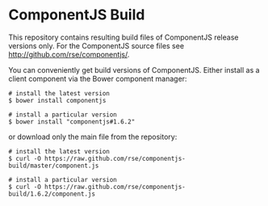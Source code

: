 
ComponentJS Build
=================

This repository contains resulting build files of ComponentJS release versions only.
For the ComponentJS source files see http://github.com/rse/componentjs/.

You can conveniently get build versions of ComponentJS.
Either install as a client component via the Bower component manager:

    # install the latest version
    $ bower install componentjs

    # install a particular version
    $ bower install "componentjs#1.6.2"

or download only the main file from the repository:

    # install the latest version
    $ curl -O https://raw.github.com/rse/componentjs-build/master/component.js

    # install a particular version
    $ curl -O https://raw.github.com/rse/componentjs-build/1.6.2/component.js

